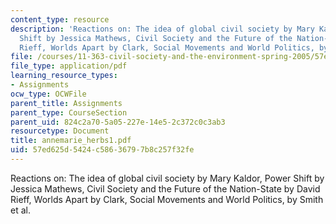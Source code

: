 ```yaml
---
content_type: resource
description: 'Reactions on: The idea of global civil society by Mary Kaldor, Power
  Shift by Jessica Mathews, Civil Society and the Future of the Nation-State by David
  Rieff, Worlds Apart by Clark, Social Movements and World Politics, by Smith et al.'
file: /courses/11-363-civil-society-and-the-environment-spring-2005/57ed625d5424c58636797b8c257f32fe_annemarie_herbs1.pdf
file_type: application/pdf
learning_resource_types:
- Assignments
ocw_type: OCWFile
parent_title: Assignments
parent_type: CourseSection
parent_uid: 824c2a70-5a05-227e-14e5-2c372c0c3ab3
resourcetype: Document
title: annemarie_herbs1.pdf
uid: 57ed625d-5424-c586-3679-7b8c257f32fe
---
```

Reactions on: The idea of global civil society by Mary Kaldor, Power Shift by Jessica Mathews, Civil Society and the Future of the Nation-State by David Rieff, Worlds Apart by Clark, Social Movements and World Politics, by Smith et al.

